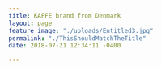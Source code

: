 ```yaml
---
title: KAFFE brand from Denmark
layout: page
feature_image: "./uploads/Entitled3.jpg"
permalink: "./ThisShouldMatchTheTitle"
date: 2018-07-21 12:34:11 -0400

---
```

